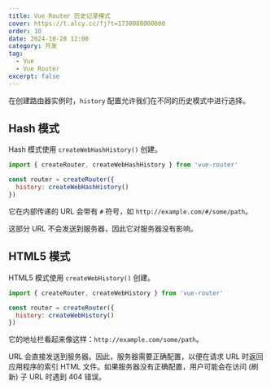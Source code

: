```yaml
---
title: Vue Router 历史记录模式
cover: https://t.alcy.cc/fj?t=1730088000000
order: 10
date: 2024-10-28 12:00
category: 开发
tag:
  - Vue
  - Vue Router
excerpt: false
---
```


在创建路由器实例时，`history` 配置允许我们在不同的历史模式中进行选择。

## Hash 模式

Hash 模式使用 `createWebHashHistory()` 创建。

```JavaScript
import { createRouter, createWebHashHistory } from 'vue-router'

const router = createRouter({
  history: createWebHashHistory()
})
```

它在内部传递的 URL 会带有 `#` 符号，如 `http://example.com/#/some/path`。

这部分 URL 不会发送到服务器，因此它对服务器没有影响。

## HTML5 模式

HTML5 模式使用 `createWebHistory()` 创建。

```JavaScript
import { createRouter, createWebHistory } from 'vue-router'

const router = createRouter({
  history: createWebHistory()
})
```

它的地址栏看起来像这样：`http://example.com/some/path`。

URL 会直接发送到服务器。因此，服务器需要正确配置，以便在请求 URL 时返回应用程序的索引 HTML 文件。如果服务器没有正确配置，用户可能会在访问 (刷新) 子 URL 时遇到 404 错误。
